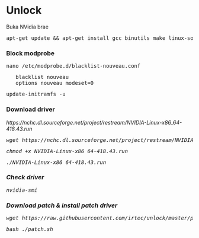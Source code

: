 # Unlock
Buka NVidia brae

<pre>apt-get update && apt-get install gcc binutils make linux-source</pre>
<h3>Block modprobe</h3>
<pre>nano /etc/modprobe.d/blacklist-nouveau.conf</pre>
<pre>   blacklist nouveau
   options nouveau modeset=0</pre>
<pre>update-initramfs -u</pre>

<h3>Download driver</h3>
<p><i>https://nchc.dl.sourceforge.net/project/restream/NVIDIA-Linux-x86_64-418.43.run<i></p>
<pre>wget https://nchc.dl.sourceforge.net/project/restream/NVIDIA-Linux-x86_64-418.43.run</pre>
<pre>chmod +x NVIDIA-Linux-x86_64-418.43.run</pre>
<pre>./NVIDIA-Linux-x86_64-418.43.run</pre>
<h3>Check driver</h3>
<pre>nvidia-smi</pre>
<h3>Download patch & install patch driver</h3>
<pre>wget https://raw.githubusercontent.com/irtec/unlock/master/patch.sh</pre>
<pre>bash ./patch.sh</pre>
